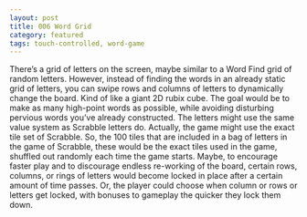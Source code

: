```yaml
---
layout: post
title: 006 Word Grid
category: featured
tags: touch-controlled, word-game
---
```

There’s a grid of letters on the screen, maybe similar to a Word Find grid of random letters.  However, instead of finding the words in an already static grid of letters, you can swipe rows and columns of letters to dynamically change the board.  Kind of like a giant 2D rubix cube. The goal would be to make as many high-point words as possible, while avoiding disturbing pervious words you’ve already constructed.  The letters might use the same value system as Scrabble letters do.  Actually, the game might use the exact tile set of Scrabble.  So, the 100 tiles that are included in a bag of letters in the game of Scrabble, these would be the exact tiles used in the game, shuffled out randomly each time the game starts.  Maybe, to encourage faster play and to discourage endless re-working of the board, certain rows, columns, or rings of letters would become locked in place after a certain amount of time passes. Or, the player could choose when column or rows or letters get locked, with bonuses to gameplay the quicker they lock them down.